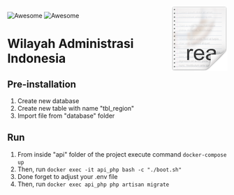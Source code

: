 <img src="icon.png" align="right" />

![Awesome](https://img.shields.io/badge/PostgreSQL-316192?style=flat&logo=postgresql&logoColor=white)
![Awesome](https://img.shields.io/badge/Laravel-FF2D20?style=flat&logo=laravel&logoColor=white)

# Wilayah Administrasi Indonesia

## Pre-installation
1. Create new database
2. Create new table with name "tbl_region"
3. Import file from "database" folder

## Run
1. From inside "api" folder of the project execute command `docker-compose up`
2. Then, run `docker exec -it api_php bash -c "./boot.sh"`
3. Done forget to adjust your .env file
4. Then, run `docker exec api_php php artisan migrate`

